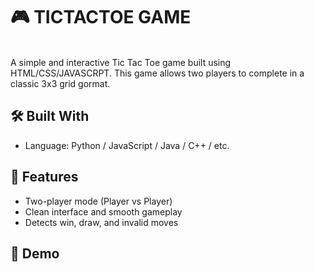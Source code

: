 # 🎮 TICTACTOE GAME
<br>
A simple and interactive Tic Tac Toe game built using HTML/CSS/JAVASCRPT. This game allows two players to complete in a classic 3x3 grid gormat.

## 🛠️ Built With

- Language: Python / JavaScript / Java / C++ / etc.

## 📌 Features
- Two-player mode (Player vs Player)
- Clean interface and smooth gameplay
- Detects win, draw, and invalid moves

## 📸 Demo
